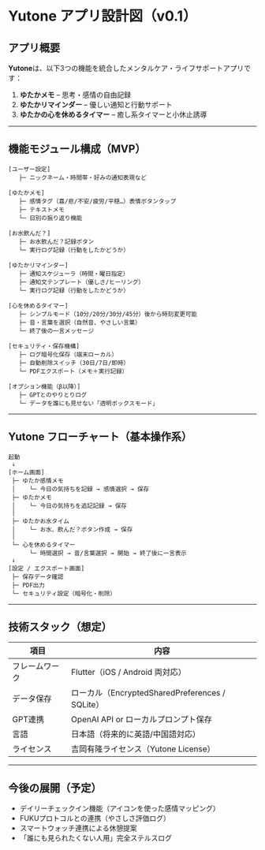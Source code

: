 
# Yutone アプリ設計図（v0.1）

## アプリ概要
**Yutone**は、以下3つの機能を統合したメンタルケア・ライフサポートアプリです：

1. **ゆたかメモ** – 思考・感情の自由記録
2. **ゆたかリマインダー** – 優しい通知と行動サポート
3. **ゆたかの心を休めるタイマー** – 癒し系タイマーと小休止誘導

---

## 機能モジュール構成（MVP）

```
[ユーザー設定]
   ├─ ニックネーム・時間帯・好みの通知表現など

[ゆたかメモ]
   ├─ 感情タグ（喜/悲/不安/疲労/平穏…）表情ボタンタップ
   ├─ テキストメモ
   └─ 日別の振り返り機能

[お水飲んだ？]
   ├─ お水飲んだ？記録ボタン
   └─ 実行ログ記録（行動をしたかどうか）

[ゆたかリマインダー]
   ├─ 通知スケジューラ（時間・曜日指定）
   ├─ 通知文テンプレート（優しさ/ヒーリング）
   └─ 実行ログ記録（行動をしたかどうか）

[心を休めるタイマー]
   ├─ シンプルモード（10分/20分/30分/45分）後から時刻変更可能
   ├─ 音・言葉を選択（自然音、やさしい言葉）
   └─ 終了後の一言メッセージ

[セキュリティ・保存機構]
   ├─ ログ暗号化保存（端末ローカル）
   ├─ 自動削除スイッチ（30日/7日/即時）
   └─ PDFエクスポート（メモ＋実行記録）

[オプション機能（β以降）]
   ├─ GPTとのやりとりログ
   └─ データを誰にも見せない「透明ボックスモード」
```

---

## Yutone フローチャート（基本操作系）

```
起動
 ↓
[ホーム画面]
 ├─ ゆたか感情メモ
 │    └─ 今日の気持ちを記録 → 感情選択 → 保存
 ├─ ゆたかメモ
 │    └─ 今日の気持ちを追記記録 → 保存
 │
 ├─ ゆたかお水タイム
 │    └─ お水、飲んだ？ボタン作成 → 保存
 │
 └─ 心を休めるタイマー
      └─ 時間選択 → 音/言葉選択 → 開始 → 終了後に一言表示
 ↓
[設定 / エクスポート画面]
 ├─ 保存データ確認
 ├─ PDF出力
 └─ セキュリティ設定（暗号化・削除）
```

---

## 技術スタック（想定）

| 項目 | 内容 |
|------|------|
| フレームワーク | Flutter（iOS / Android 両対応） |
| データ保存 | ローカル（EncryptedSharedPreferences / SQLite） |
| GPT連携 | OpenAI API or ローカルプロンプト保存 |
| 言語 | 日本語（将来的に英語/中国語対応） |
| ライセンス | 吉岡有隆ライセンス（Yutone License） |

---

## 今後の展開（予定）
- デイリーチェックイン機能（アイコンを使った感情マッピング）
- FUKUプロトコルとの連携（やさしさ評価ログ）
- スマートウォッチ連携による休憩提案
- 「誰にも見られたくない人用」完全ステルスログ
